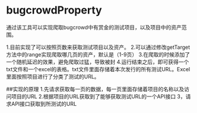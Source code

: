 # bugcrowdProperty
通过该工具可以实现爬取bugcrowd中有赏金的测试项目，以及项目中的资产范围。

1.目前实现了可以按照页数来获取测试项目以及资产。
2.可以通过修改getTarget方法中的range实现爬取哪几页的资产，默认是（1-9页）
3.在爬取的时候添加了一个随机延迟的效果，避免爬取过猛，导致被封
4.运行结束之后，即可获得一个txt文件和一个excel的表格。txt文件里面存储着本次发行的所有测试URL。Excel里面按照项目进行了分类了测试的URL。


##实现的原理
1.先请求获取每一页的数据，每一页里面存储着项目的名称以及访问项目的URL
2.根据项目的URL获取到了能够获取测试URL的一个API接口
3，请求API接口获取到所测试的URL
